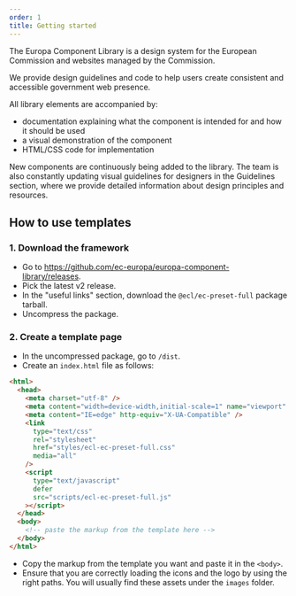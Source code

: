 ```yaml
---
order: 1
title: Getting started
---
```


The Europa Component Library is a design system for the European Commission and websites managed by the Commission.

We provide design guidelines and code to help users create consistent and accessible government web presence.

All library elements are accompanied by:

- documentation explaining what the component is intended for and how it should be used
- a visual demonstration of the component
- HTML/CSS code for implementation

New components are continuously being added to the library. The team is also constantly updating visual guidelines for designers in the Guidelines section, where we provide detailed information about design principles and resources.

## How to use templates

### 1. Download the framework

- Go to https://github.com/ec-europa/europa-component-library/releases.
- Pick the latest v2 release.
- In the "useful links" section, download the `@ecl/ec-preset-full` package tarball.
- Uncompress the package.

### 2. Create a template page

- In the uncompressed package, go to `/dist`.
- Create an `index.html` file as follows:

```html
<html>
  <head>
    <meta charset="utf-8" />
    <meta content="width=device-width,initial-scale=1" name="viewport" />
    <meta content="IE=edge" http-equiv="X-UA-Compatible" />
    <link
      type="text/css"
      rel="stylesheet"
      href="styles/ecl-ec-preset-full.css"
      media="all"
    />
    <script
      type="text/javascript"
      defer
      src="scripts/ecl-ec-preset-full.js"
    ></script>
  </head>
  <body>
    <!-- paste the markup from the template here -->
  </body>
</html>
```

- Copy the markup from the template you want and paste it in the `<body>`.
- Ensure that you are correctly loading the icons and the logo by using the right paths. You will usually find these assets under the `images` folder.
